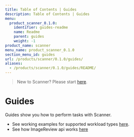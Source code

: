```yaml
---
title: Table of Contents | Guides
description: Table of Contents | Guides
menu:
  product_scanner_0.1.0:
    identifier: guides-readme
    name: Readme
    parent: guides
    weight: -1
product_name: scanner
menu_name: product_scanner_0.1.0
section_menu_id: guides
url: /products/scanner/0.1.0/guides/
aliases:
  - /products/scanner/0.1.0/guides/README/
---
```


> New to Scanner? Please start [here](/docs/concepts/README.md).

# Guides

Guides show you how to perform tasks with Scanner.
<!-- 
- See how scanner permits a workload to be run depending on whether it has any vulnerable image [here](/docs/guides/). -->
- See working examples for supported workload types [here](/docs/guides/workloads.md).
- See how ImageReview api works [here](/docs/guides/imagereview.md)